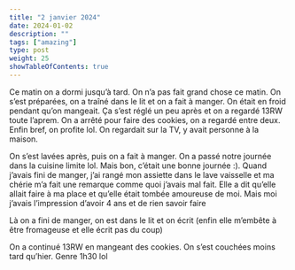 ```yaml
---
title: "2 janvier 2024"
date: 2024-01-02
description: ""
tags: ["amazing"]
type: post
weight: 25
showTableOfContents: true
---
```


Ce matin on a dormi jusqu’à tard. On n’a pas fait grand chose ce matin. On s’est préparées, on a traîné dans le lit et on a fait à manger. On était en froid pendant qu’on mangeait. Ça s’est réglé un peu après et on a regardé 13RW toute l’aprem. On a arrêté pour faire des cookies, on a regardé entre deux. Enfin bref, on profite lol. On regardait sur la TV, y avait personne à la maison. 

On s’est lavées après, puis on a fait à manger. On a passé notre journée dans la cuisine limite lol. Mais bon, c’était une bonne journée :). Quand j’avais fini de manger, j’ai rangé mon assiette dans le lave vaisselle et ma chérie m’a fait une remarque comme quoi j’avais mal fait. Elle a dit qu’elle allait faire à ma place et qu’elle était tombée amoureuse de moi. Mais moi j’avais l’impression d’avoir 4 ans et de rien savoir faire 

Là on a fini de manger, on est dans le lit et on écrit (enfin elle m’embête à être fromageuse et elle écrit pas du coup)

On a continué 13RW en mangeant des cookies. On s’est couchées moins tard qu’hier. Genre 1h30 lol